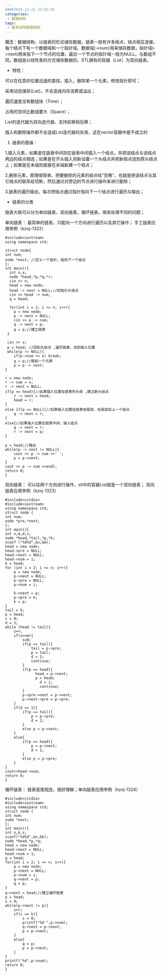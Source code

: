 ```yaml
---
####2019-12-22 23:02:05
categories:
 - 数据结构
tags:
 - 基本线性数据结构
---
```

概念：数据结构，以链表的形式储存数据，链表一般有许多结点，结点相互连接，每个结点下有一个数据域和一个指针域，数据域(->num)用来储存数据，指针域(->next)用来指下一个节点的位置，最后一个节点的指针域一般为NULL。与数组不同，数组是以线性表的方式储存数据的。STL拥有的容器（List）为双向链表。
<!--more-->
- 特性：

可以在任意的位置迅速的查找，插入，删除某一个元素，修改指针即可；

采用动态储存(List)，不会造成内存浪费或溢出；

遍历速度没有数组快（Time）；

占用的空间比数组要大（Space）；

List的迭代器为双向迭代器，支持前移和后移；

插入和删除操作都不会造成List迭代器的失效，这在vector容器中是不成立的

1. 链表的基操：
  
1,插入元素，如果是在链表中间则在链表中间插入一个结点，并把该结点与该结点两边的结点相连；如果是在开头插入则新设置一个头结点并把新结点连到原头结点上；如果是在末端则直接在末端新建一个结点；

2,删除元素，原理很简单，把要删除的元素的结点给“忽略”，也就是把该结点与其它结点的联系给切断，然后通过对旁边的节点进行操作来进行删除；

3,链表的遍历输出，每次把结点通过指针指向下一个结点进行遍历与输出；

- 链表的分类

链表大致可以分为单向链表，双向链表，循环链表，用来处理不同的问题；

单向链表：
最简单的链表，只能向一个方向进行遍历以及其它操作；
手工链表应用举例（kzoj-1322）

	#include<iostream>
	using namespace std;
 
	struct node{
    int num;
    node *next; //定义一个指针，指向下一个结点 
	}; 
	int main(){
  	  int n,x;
  	  node *head,*p,*q,*r;
  	  cin >> n;
  	  head = new node;
  	  head -> next = NULL;//初始化头结点
  	  cin >> head -> num;
  	  q = head;
     
  	  for(int i = 2; i <= n; i++){
        p = new node;
        p -> next = NULL;
        cin >> p -> num;
        q -> next = p;
        q = p;//建立链表 
   	 }
     
   	 cin >> x;
  	 p = head; //回到头结点 ,遍历链表，找到插入位置 
  	 while(p != NULL){
        if(p->num >= x) break;
        q = p;//取前一个元素 
        p = p -> next;
    }
     
    r = new node;
    r -> num = x;
    r -> next = NULL;
    if(p == head){//如果插入位置在链表的头部 ,建立新头结点 
        r -> next = head;
        head = r;
    }
    else if(p == NULL){//如果插入位置在链表地尾部，在尾部加上一个结点 
        q -> next = r;
    } 
    else{//如果插入位置在链表中间，插入结点 
        q -> next = r;
        r -> next = p;
    }
     
    p = head;//输出 
    while(p -> next != NULL){
        cout << p -> num <<' '; 
        p = p->next;
    }
    cout << p -> num <<endl;
    return 0;
	} 

双向链表：
可以往两个方向进行操作，stl中的容器List就是一个双向链表；
双向链表应用举例（kzoj-1323）

	#include<cstdio>
	#include<iostream>
	using namespace std;
	struct node {
    int num;
    node *pre,*next;
	};
	int main(){
    int n,m,d,s;
    node *head,*tail,*p,*k;
    scanf ("%d%d",&n,&m);
    head = new node;
    head->pre = NULL;
    head->next = NULL;
    head->num = 1;
    k = head;
    for (int i = 2; i <= n; i++){
        p = new node;
        p->next = NULL;
        p->pre = NULL;
        p->num = i;
         
        k->next = p;
        p->pre = k;
        k = p;
    }
    tail = k;
    p = head;
    s = 0;
    d = 1;
    while (head != tail){
        s++;
        if(s==m){
            s=0;
            if(p == tail){
                tail = p->pre;
                p = tail;
                d = 2;
                continue;
            }
            if(p == head){
                  head = p->next;
                  p = head;
                    d = 1;
                    continue;
            }
            p->pre->next = p->next;
            p->next->pre = p->pre;
        }
        if(d == 1){
            if(p == tail){
                p = p->pre;
                d = 2;
            }
            else p = p->next;
        }
        else{
            if(p == head){
                p = p->next;
                d = 1;
            }
            else p = p->pre;
        }
    }
    cout<<head->num;
    return 0;
	}
循环链表：
链表首尾相连，很好理解；单向链表应用举例（kzoj-1324）

	#include<cstdio>
	#include<iostream>
	using namespace std;
	struct node {
    int num;
    node *next;
	};
	int main(){
    int n,k,s;
    scanf("%d%d",&n,&k);
    node *head,*p,*q;
    head = new node;
    head->next = NULL;
    head->num = 1;
    q = head; 
    for(int i = 2; i <= n; i++){
        p = new node;
        p->next = NULL;
        p->num = i;
        q->next = p;
        q = p;
    }
    q->next = head;//建立循环链表 
    p = head;
    s = 0;
    while(p->next != p){
        s++;
        if(s == k){
            s = 0;
            printf("%d ",p->num);
            q->next = p->next;
            p = p->next;
        }
        else{
            q = p;
            p = p->next;
        }
    }
    printf("%d",p->num);
    return 0;
	} 

